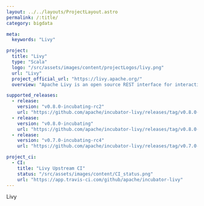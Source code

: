 ```yaml
---
layout: ../../layouts/ProjectLayout.astro
permalink: /:title/
category: bigdata

meta:
  keywords: "Livy"

project:
  title: "Livy"
  type: "Scala"
  logo: "/src/assets/images/content/projectLogos/livy.png"
  url: "Livy"
  project_official_url: "https://livy.apache.org/"
  overview: "Apache Livy is an open source REST interface for interacting with Apache Spark from anywhere. It supports executing snippets of code or programs in a Spark context that runs locally or in Apache Hadoop YARN."

supported_releases:
  - release:
    version: "v0.8.0-incubating-rc2"
    url: "https://github.com/apache/incubator-livy/releases/tag/v0.8.0-incubating-rc2"
  - release:
    version: "v0.8.0-incubating"
    url: "https://github.com/apache/incubator-livy/releases/tag/v0.8.0-incubating"
  - release:
    version: "v0.7.0-incubating-rc4"
    url: "https://github.com/apache/incubator-livy/releases/tag/v0.7.0-incubating-rc4"

project_ci:
  - CI:
    title: "Livy Upstream CI"
    status: "/src/assets/images/content/CI_status.png"
    url: "https://app.travis-ci.com/github/apache/incubator-livy"
---
```


<p>Livy</p>
